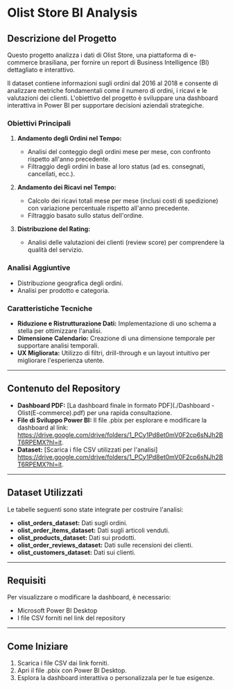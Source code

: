 # Olist Store BI Analysis

## Descrizione del Progetto
Questo progetto analizza i dati di Olist Store, una piattaforma di e-commerce brasiliana, per fornire un report di Business Intelligence (BI) dettagliato e interattivo. 

Il dataset contiene informazioni sugli ordini dal 2016 al 2018 e consente di analizzare metriche fondamentali come il numero di ordini, i ricavi e le valutazioni dei clienti. L'obiettivo del progetto è sviluppare una dashboard interattiva in Power BI per supportare decisioni aziendali strategiche.

### Obiettivi Principali
1. **Andamento degli Ordini nel Tempo:**
   - Analisi del conteggio degli ordini mese per mese, con confronto rispetto all'anno precedente.
   - Filtraggio degli ordini in base al loro status (ad es. consegnati, cancellati, ecc.).

2. **Andamento dei Ricavi nel Tempo:**
   - Calcolo dei ricavi totali mese per mese (inclusi costi di spedizione) con variazione percentuale rispetto all'anno precedente.
   - Filtraggio basato sullo status dell'ordine.

3. **Distribuzione del Rating:**
   - Analisi delle valutazioni dei clienti (review score) per comprendere la qualità del servizio.

### Analisi Aggiuntive
- Distribuzione geografica degli ordini.
- Analisi per prodotto e categoria.

### Caratteristiche Tecniche
- **Riduzione e Ristrutturazione Dati:** Implementazione di uno schema a stella per ottimizzare l'analisi.
- **Dimensione Calendario:** Creazione di una dimensione temporale per supportare analisi temporali.
- **UX Migliorata:** Utilizzo di filtri, drill-through e un layout intuitivo per migliorare l'esperienza utente.

---

## Contenuto del Repository
- **Dashboard PDF:** [La dashboard finale in formato PDF](./Dashboard - Olist(E-commerce).pdf) per una rapida consultazione.
- **File di Sviluppo Power BI:** Il file .pbix per esplorare e modificare la dashboard al link: https://drive.google.com/drive/folders/1_PCy1Pd8et0mV0F2cp6sNJh2BT6RPEMX?hl=it.
- **Dataset:** [Scarica i file CSV utilizzati per l'analisi] https://drive.google.com/drive/folders/1_PCy1Pd8et0mV0F2cp6sNJh2BT6RPEMX?hl=it.

---

## Dataset Utilizzati
Le tabelle seguenti sono state integrate per costruire l'analisi:
- **olist_orders_dataset:** Dati sugli ordini.
- **olist_order_items_dataset:** Dati sugli articoli venduti.
- **olist_products_dataset:** Dati sui prodotti.
- **olist_order_reviews_dataset:** Dati sulle recensioni dei clienti.
- **olist_customers_dataset:** Dati sui clienti.

---

## Requisiti
Per visualizzare o modificare la dashboard, è necessario:
- Microsoft Power BI Desktop
- I file CSV forniti nel link del repository

---

## Come Iniziare
1. Scarica i file CSV dai link forniti.
2. Apri il file .pbix con Power BI Desktop.
3. Esplora la dashboard interattiva o personalizzala per le tue esigenze.
